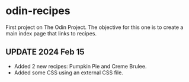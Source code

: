 # odin-recipes

First project on The Odin Project. The objective for this one is to create a main index page that links to recipes.

## UPDATE 2024 Feb 15

- Added 2 new recipes: Pumpkin Pie and Creme Brulee.
- Added some CSS using an external CSS file.
